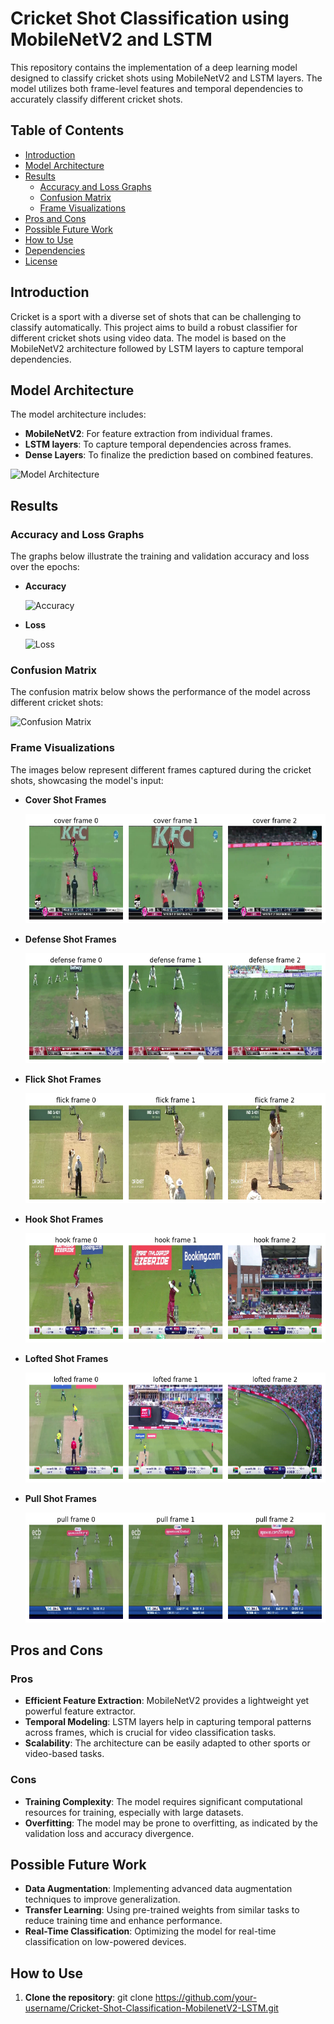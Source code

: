# Cricket Shot Classification using MobileNetV2 and LSTM

This repository contains the implementation of a deep learning model designed to classify cricket shots using MobileNetV2 and LSTM layers. The model utilizes both frame-level features and temporal dependencies to accurately classify different cricket shots.

## Table of Contents

- [Introduction](#introduction)
- [Model Architecture](#model-architecture)
- [Results](#results)
  - [Accuracy and Loss Graphs](#accuracy-and-loss-graphs)
  - [Confusion Matrix](#confusion-matrix)
  - [Frame Visualizations](#frame-visualizations)
- [Pros and Cons](#pros-and-cons)
- [Possible Future Work](#possible-future-work)
- [How to Use](#how-to-use)
- [Dependencies](#dependencies)
- [License](#license)

## Introduction

Cricket is a sport with a diverse set of shots that can be challenging to classify automatically. This project aims to build a robust classifier for different cricket shots using video data. The model is based on the MobileNetV2 architecture followed by LSTM layers to capture temporal dependencies.

## Model Architecture

The model architecture includes:
- **MobileNetV2**: For feature extraction from individual frames.
- **LSTM layers**: To capture temporal dependencies across frames.
- **Dense Layers**: To finalize the prediction based on combined features.

![Model Architecture](images/model.png)

## Results

### Accuracy and Loss Graphs

The graphs below illustrate the training and validation accuracy and loss over the epochs:

- **Accuracy**
  
  ![Accuracy](images/accuracy_plot.png)

- **Loss**
  
  ![Loss](images/loss_plot.png)

### Confusion Matrix

The confusion matrix below shows the performance of the model across different cricket shots:

![Confusion Matrix](images/confusion_matrix.png)

### Frame Visualizations

The images below represent different frames captured during the cricket shots, showcasing the model's input:

- **Cover Shot Frames**
  
  ![Cover Frames](images/cover_frames.png)

- **Defense Shot Frames**
  
  ![Defense Frames](images/defense_frames.png)

- **Flick Shot Frames**
  
  ![Flick Frames](images/flick_frames.png)

- **Hook Shot Frames**
  
  ![Hook Frames](images/hook_frames.png)

- **Lofted Shot Frames**
  
  ![Lofted Frames](images/lofted_frames.png)

- **Pull Shot Frames**
  
  ![Pull Frames](images/pull_frames.png)

## Pros and Cons

### Pros
- **Efficient Feature Extraction**: MobileNetV2 provides a lightweight yet powerful feature extractor.
- **Temporal Modeling**: LSTM layers help in capturing temporal patterns across frames, which is crucial for video classification tasks.
- **Scalability**: The architecture can be easily adapted to other sports or video-based tasks.

### Cons
- **Training Complexity**: The model requires significant computational resources for training, especially with large datasets.
- **Overfitting**: The model may be prone to overfitting, as indicated by the validation loss and accuracy divergence.

## Possible Future Work
- **Data Augmentation**: Implementing advanced data augmentation techniques to improve generalization.
- **Transfer Learning**: Using pre-trained weights from similar tasks to reduce training time and enhance performance.
- **Real-Time Classification**: Optimizing the model for real-time classification on low-powered devices.

## How to Use

1. **Clone the repository**:
   git clone https://github.com/your-username/Cricket-Shot-Classification-MobilenetV2-LSTM.git
